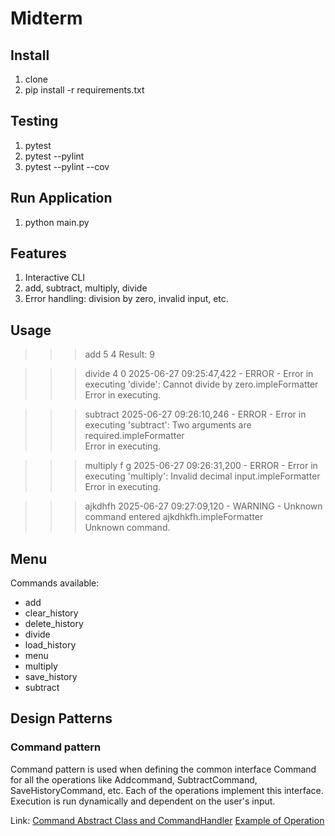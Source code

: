 # Midterm

## Install

1. clone
2. pip install -r requirements.txt


## Testing 

1. pytest
2. pytest --pylint
3. pytest --pylint --cov

## Run Application

1. python main.py


## Features

1. Interactive CLI
2. add, subtract, multiply, divide
3. Error handling: division by zero, invalid input, etc.

## Usage

>>> add 5 4
Result: 9

>>> divide 4 0
2025-06-27 09:25:47,422 - ERROR - Error in executing 'divide': Cannot divide by zero.impleFormatter  
Error in executing.

>>> subtract
2025-06-27 09:26:10,246 - ERROR - Error in executing 'subtract': Two arguments are required.impleFormatter  
Error in executing.

>>> multiply f g
2025-06-27 09:26:31,200 - ERROR - Error in executing 'multiply': Invalid decimal input.impleFormatter  
Error in executing.

>>> ajkdhfh
2025-06-27 09:27:09,120 - WARNING - Unknown command entered ajkdhkfh.impleFormatter  
Unknown command.

## Menu
Commands available:
- add
- clear_history
- delete_history
- divide
- load_history
- menu
- multiply
- save_history
- subtract

## Design Patterns

### Command pattern
Command pattern is used when defining the common interface Command for all the operations like Addcommand, SubtractCommand, SaveHistoryCommand, etc. Each of the operations implement this interface. Execution is run dynamically and dependent on the user's input.

Link:
[Command Abstract Class and CommandHandler](https://github.com/ipl2/Midterm-SU25/blob/main/app/commands/__init__.py)
[Example of Operation](https://github.com/ipl2/Midterm-SU25/blob/main/app/plugins/add/__init__.py)